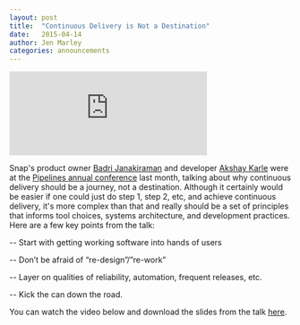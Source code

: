 ```yaml
---
layout: post
title:  "Continuous Delivery is Not a Destination"
date:   2015-04-14
author: Jen Marley
categories: announcements
---
```


<iframe width="70%" src="https://player.vimeo.com/video/124285970" frameborder="0"></iframe>

Snap's product owner [Badri Janakiraman](https://github.com/badrij) and developer [Akshay Karle](https://github.com/akshaykarle) were at the [Pipelines annual conference](http://web.pipelineconf.info/) last month, talking about why continuous delivery should be a journey, not a destination. Although it certainly would be easier if one could just do step 1, step 2, etc, and achieve continuous delivery, it's more complex than that and really should be a set of principles that informs tool choices, systems architecture, and development practices. Here are a few key points from the talk:

-- Start with getting working software into hands of users

-- Don’t be afraid of “re-design”/”re-work”

-- Layer on qualities of reliability, automation, frequent releases, etc.

-- Kick the can down the road.

You can watch the video below and download the slides from the talk [here](https://pipelineconf.files.wordpress.com/2014/03/badri-akshay-cd-is-a-journey2015.pdf).
